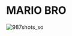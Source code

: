 # MARIO BRO


![987shots_so](https://github.com/user-attachments/assets/8cb5f2a2-c6b7-4c62-a369-f302006cc50c)
